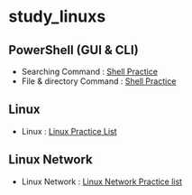 # study_linuxs
## PowerShell (GUI & CLI)

- Searching Command : [Shell Practice](codes/10_powershell.sh)
- File & directory Command : [Shell Practice](codes/20_controll_file_dir_powershells.sh)


## Linux 
- Linux : [Linux Practice List](codes/Linux_Practice/)

## Linux Network 
- Linux Network : [Linux Network Practice list](codes/Linux_Network/)